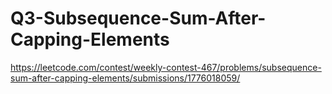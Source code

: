 # Q3-Subsequence-Sum-After-Capping-Elements
https://leetcode.com/contest/weekly-contest-467/problems/subsequence-sum-after-capping-elements/submissions/1776018059/
